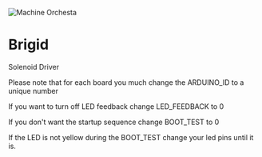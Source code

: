 ![Machine Orchesta](http://bitdeph.com/wp-content/uploads/2017/06/The_Pantheon_Shields_21.jpg)
# Brigid
Solenoid Driver

Please note that for each board you much change the ARDUINO_ID to a unique number

If you want to turn off LED feedback change LED_FEEDBACK to 0

If you don't want the startup sequence change BOOT_TEST to 0

If the LED is not yellow during the BOOT_TEST change your led pins until it is.
